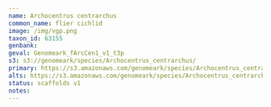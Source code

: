 ```yaml
---
name: Archocentrus centrarchus
common_name: flier cichlid
image: /img/vgp.png
taxon_id: 63155
genbank:
geval: Genomeark_fArcCen1_v1_t3p
s3: s3://genomeark/species/Archocentrus_centrarchus/
primary: https://s3.amazonaws.com/genomeark/species/Archocentrus_centrarchus/fArcCen1/assembly_v1/fArcCen1_v1.p.fasta.gz
alts: https://s3.amazonaws.com/genomeark/species/Archocentrus_centrarchus/fArcCen1/assembly_v1/fArcCen1_v1.h.fasta.gz
status: scaffolds v1
notes:
---
```

